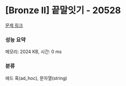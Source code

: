 # [Bronze II] 끝말잇기 - 20528 

[문제 링크](https://www.acmicpc.net/problem/20528) 

### 성능 요약

메모리: 2024 KB, 시간: 0 ms

### 분류

애드 혹(ad_hoc), 문자열(string)

